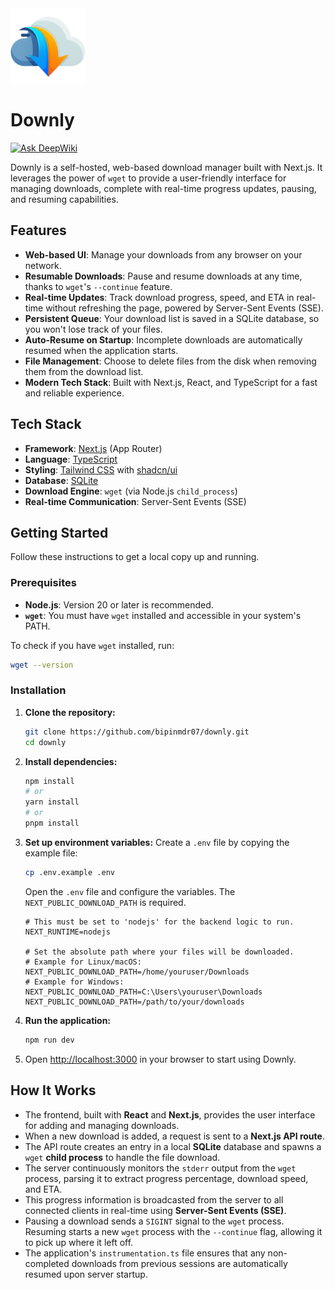 <img width="120" height="120" src="public/logo.png" alt="Downly logo">

# Downly
[![Ask DeepWiki](https://devin.ai/assets/askdeepwiki.png)](https://deepwiki.com/bipinmdr07/downly)

Downly is a self-hosted, web-based download manager built with Next.js. It leverages the power of `wget` to provide a user-friendly interface for managing downloads, complete with real-time progress updates, pausing, and resuming capabilities.

## Features

- **Web-based UI**: Manage your downloads from any browser on your network.
- **Resumable Downloads**: Pause and resume downloads at any time, thanks to `wget`'s `--continue` feature.
- **Real-time Updates**: Track download progress, speed, and ETA in real-time without refreshing the page, powered by Server-Sent Events (SSE).
- **Persistent Queue**: Your download list is saved in a SQLite database, so you won't lose track of your files.
- **Auto-Resume on Startup**: Incomplete downloads are automatically resumed when the application starts.
- **File Management**: Choose to delete files from the disk when removing them from the download list.
- **Modern Tech Stack**: Built with Next.js, React, and TypeScript for a fast and reliable experience.

## Tech Stack

- **Framework**: [Next.js](https://nextjs.org/) (App Router)
- **Language**: [TypeScript](https://www.typescriptlang.org/)
- **Styling**: [Tailwind CSS](https://tailwindcss.com/) with [shadcn/ui](https://ui.shadcn.com/)
- **Database**: [SQLite](https://www.sqlite.org/index.html)
- **Download Engine**: `wget` (via Node.js `child_process`)
- **Real-time Communication**: Server-Sent Events (SSE)

## Getting Started

Follow these instructions to get a local copy up and running.

### Prerequisites

- **Node.js**: Version 20 or later is recommended.
- **`wget`**: You must have `wget` installed and accessible in your system's PATH.

To check if you have `wget` installed, run:
```bash
wget --version
```

### Installation

1.  **Clone the repository:**
    ```bash
    git clone https://github.com/bipinmdr07/downly.git
    cd downly
    ```

2.  **Install dependencies:**
    ```bash
    npm install
    # or
    yarn install
    # or
    pnpm install
    ```

3.  **Set up environment variables:**
    Create a `.env` file by copying the example file:
    ```bash
    cp .env.example .env
    ```
    Open the `.env` file and configure the variables. The `NEXT_PUBLIC_DOWNLOAD_PATH` is required.

    ```env
    # This must be set to 'nodejs' for the backend logic to run.
    NEXT_RUNTIME=nodejs

    # Set the absolute path where your files will be downloaded.
    # Example for Linux/macOS: NEXT_PUBLIC_DOWNLOAD_PATH=/home/youruser/Downloads
    # Example for Windows: NEXT_PUBLIC_DOWNLOAD_PATH=C:\Users\youruser\Downloads
    NEXT_PUBLIC_DOWNLOAD_PATH=/path/to/your/downloads
    ```

4.  **Run the application:**
    ```bash
    npm run dev
    ```

5.  Open [http://localhost:3000](http://localhost:3000) in your browser to start using Downly.

## How It Works

- The frontend, built with **React** and **Next.js**, provides the user interface for adding and managing downloads.
- When a new download is added, a request is sent to a **Next.js API route**.
- The API route creates an entry in a local **SQLite** database and spawns a `wget` **child process** to handle the file download.
- The server continuously monitors the `stderr` output from the `wget` process, parsing it to extract progress percentage, download speed, and ETA.
- This progress information is broadcasted from the server to all connected clients in real-time using **Server-Sent Events (SSE)**.
- Pausing a download sends a `SIGINT` signal to the `wget` process. Resuming starts a new `wget` process with the `--continue` flag, allowing it to pick up where it left off.
- The application's `instrumentation.ts` file ensures that any non-completed downloads from previous sessions are automatically resumed upon server startup.
